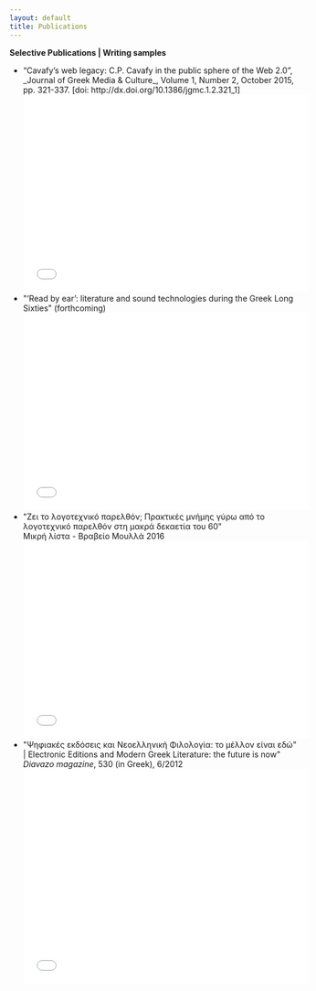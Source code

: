 ```yaml
---
layout: default
title: Publications
---
```

**Selective Publications | Writing samples**
<ul>
<li>
“Cavafy’s web legacy: C.P. Cavafy in the public sphere of the Web 2.0”, _Journal of Greek Media &amp; Culture_, Volume 1, Number 2, October 2015, pp. 321-337. [doi: http://dx.doi.org/10.1386/jgmc.1.2.321_1]<br/>
<embed src="../cavafyweb.pdf" width="500" height="345" type='application/pdf'/>

<li>
"‘Read by ear’: literature and sound technologies during the Greek Long Sixties" (forthcoming)<br/>
<embed src="../Readbyear.pdf" width="500" height="345" type='application/pdf'/>
</li>

<li>"Ζει το λογοτεχνικό παρελθόν; Πρακτικές μνήμης γύρω από το λογοτεχνικό παρελθόν στη μακρά δεκαετία του 60"<br/>
Μικρή λίστα - Βραβείο Μουλλά 2016 
<embed src="../moullas.pdf" width="500" height="345" type='application/pdf'/>
</li>
<li>"Ψηφιακές εκδόσεις και Νεοελληνική Φιλολογία: το μέλλον είναι εδώ" | Electronic Editions and Modern Greek Literature: the future is now"
<em>Diavazo magazine</em>, 530 (in Greek), 6/2012 <br/>
<embed src="../DSE-GR.pdf" width="500" height="375" type='application/pdf'/>
</li>
</ul>
